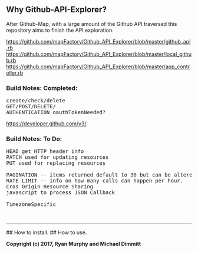 ## Why Github-API-Explorer?
After Github-Map,  with a large amount of the Github API traversed this repository aims to finish the API exploration.

https://github.com/mapFactory/Github_API_Explorer/blob/master/github_api.rb
https://github.com/mapFactory/Github_API_Explorer/blob/master/local_github.rb
https://github.com/mapFactory/Github_API_Explorer/blob/master/app_controller.rb
### Build Notes: Completed:
<pre>
create/check/delete
GET/POST/DELETE/
AUTHENTICATION oauthTokenNeeded?
</pre>

https://developer.github.com/v3/
### Build Notes: To Do:
<pre>
HEAD get HTTP header info
PATCH used for updating resources 
PUT used for replacing resources

PAGINATION -- items returned default to 30 but can be altered to 100
RATE LIMIT -- info on how many calls can happen per hour.
Cros Origin Resource Sharing
javascript to process JSON Callback

TimezoneSpecific
</pre>
<br>
<hr>
## How to install.
## How to use.


<b>Copyright (c) 2017, Ryan Murphy and Michael Dimmitt</b>

